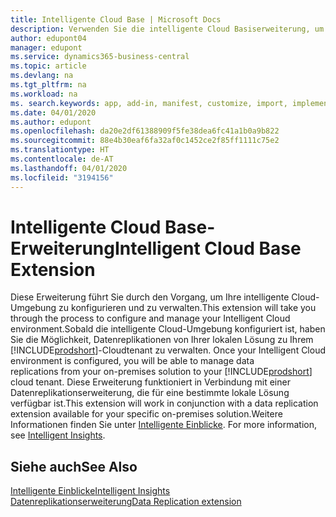 ```yaml
---
title: Intelligente Cloud Base | Microsoft Docs
description: Verwenden Sie die intelligente Cloud Basiserweiterung, um Ihre lokale Lösung mit Business Central online zu verbinden.
author: edupont04
manager: edupont
ms.service: dynamics365-business-central
ms.topic: article
ms.devlang: na
ms.tgt_pltfrm: na
ms.workload: na
ms. search.keywords: app, add-in, manifest, customize, import, implement
ms.date: 04/01/2020
ms.author: edupont
ms.openlocfilehash: da20e2df61388909f5fe38dea6fc41a1b0a9b822
ms.sourcegitcommit: 88e4b30eaf6fa32af0c1452ce2f85ff1111c75e2
ms.translationtype: HT
ms.contentlocale: de-AT
ms.lasthandoff: 04/01/2020
ms.locfileid: "3194156"
---
```

# <a name="intelligent-cloud-base-extension"></a><span data-ttu-id="3248d-103">Intelligente Cloud Base-Erweiterung</span><span class="sxs-lookup"><span data-stu-id="3248d-103">Intelligent Cloud Base Extension</span></span>

<span data-ttu-id="3248d-104">Diese Erweiterung führt Sie durch den Vorgang, um Ihre intelligente Cloud-Umgebung zu konfigurieren und zu verwalten.</span><span class="sxs-lookup"><span data-stu-id="3248d-104">This extension will take you through the process to configure and manage your Intelligent Cloud environment.</span></span><span data-ttu-id="3248d-105">Sobald die intelligente Cloud-Umgebung konfiguriert ist, haben Sie die Möglichkeit, Datenreplikationen von Ihrer lokalen Lösung zu Ihrem [!INCLUDE[prodshort](includes/prodshort.md)]-Cloudtenant zu verwalten.</span><span class="sxs-lookup"><span data-stu-id="3248d-105"> Once your Intelligent Cloud environment is configured, you will be able to manage data replications from your on-premises solution to your [!INCLUDE[prodshort](includes/prodshort.md)] cloud tenant.</span></span> <span data-ttu-id="3248d-106">Diese Erweiterung funktioniert in Verbindung mit einer Datenreplikationserweiterung, die für eine bestimmte lokale Lösung verfügbar ist.</span><span class="sxs-lookup"><span data-stu-id="3248d-106">This extension will work in conjunction with a data replication extension available for your specific on-premises solution.</span></span><span data-ttu-id="3248d-107">Weitere Informationen finden Sie unter [Intelligente Einblicke](about-intelligent-cloud.md).</span><span class="sxs-lookup"><span data-stu-id="3248d-107"> For more information, see [Intelligent Insights](about-intelligent-cloud.md).</span></span>  

## <a name="see-also"></a><span data-ttu-id="3248d-108">Siehe auch</span><span class="sxs-lookup"><span data-stu-id="3248d-108">See Also</span></span>

[<span data-ttu-id="3248d-109">Intelligente Einblicke</span><span class="sxs-lookup"><span data-stu-id="3248d-109">Intelligent Insights</span></span>](about-intelligent-cloud.md)  
[<span data-ttu-id="3248d-110">Datenreplikationserweiterung</span><span class="sxs-lookup"><span data-stu-id="3248d-110">Data Replication extension</span></span>](ui-extensions-data-replication.md)  

